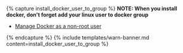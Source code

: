 {% capture install_docker_user_to_group %}
**NOTE: When you install docker, don't forget add your linux user to docker group**
- [Manage Docker as a non-root user](https://docs.docker.com/engine/install/linux-postinstall/#manage-docker-as-a-non-root-user)

{% endcapture %}
{% include templates/warn-banner.md content=install_docker_user_to_group %}